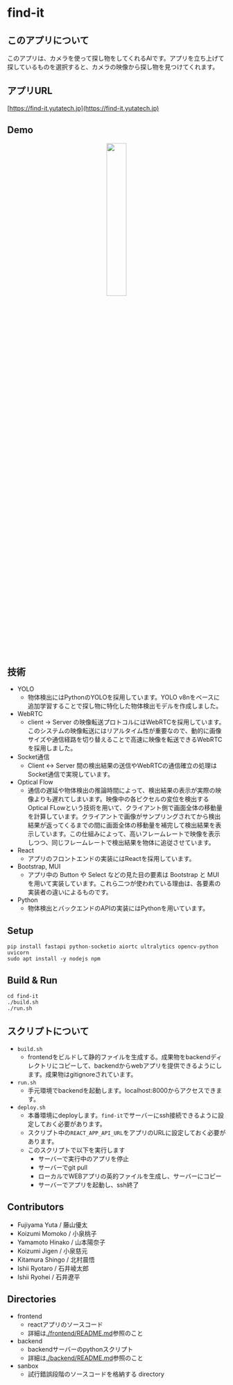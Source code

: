 # find-it

## このアプリについて
このアプリは、カメラを使って探し物をしてくれるAIです。アプリを立ち上げて探しているものを選択すると、カメラの映像から探し物を見つけてくれます。

## アプリURL
[https://find-it.yutatech.jp](https://find-it.yutatech.jp)

## Demo
<p align="center">
<img src="./doc/demo.gif" width="30%" />
</p>

## 技術
- YOLO
  - 物体検出にはPythonのYOLOを採用しています。YOLO v8nをベースに追加学習することで探し物に特化した物体検出モデルを作成しました。
- WebRTC
  - client -> Server の映像転送プロトコルにはWebRTCを採用しています。このシステムの映像転送にはリアルタイム性が重要なので、動的に画像サイズや通信経路を切り替えることで高速に映像を転送できるWebRTCを採用しました。
- Socket通信
  - Client <-> Server 間の検出結果の送信やWebRTCの通信確立の処理はSocket通信で実現しています。
- Optical Flow
  - 通信の遅延や物体検出の推論時間によって、検出結果の表示が実際の映像よりも遅れてしまいます。映像中の各ピクセルの変位を検出するOptical FLowという技術を用いて、クライアント側で画面全体の移動量を計算しています。クライアントで画像がサンプリングされてから検出結果が返ってくるまでの間に画面全体の移動量を補完して検出結果を表示しています。この仕組みによって、高いフレームレートで映像を表示しつつ、同じフレームレートで検出結果を物体に追従させています。
- React
  - アプリのフロントエンドの実装にはReactを採用しています。
- Bootstrap, MUI
  - アプリ中の Button や Select などの見た目の要素は Bootstrap と MUI を用いて実装しています。これら二つが使われている理由は、各要素の実装者の違いによるものです。
- Python
  - 物体検出とバックエンドのAPIの実装にはPythonを用いています。

## Setup
```shell
pip install fastapi python-socketio aiortc ultralytics opencv-python uvicorn
sudo apt install -y nodejs npm
```

## Build & Run
```shell
cd find-it
./build.sh
./run.sh
```

## スクリプトについて
- `build.sh`
  - frontendをビルドして静的ファイルを生成する。成果物をbackendディレクトリにコピーして、backendからwebアプリを提供できるようにします。成果物はgitignoreされています。
- `run.sh`
  - 手元環境でbackendを起動します。localhost:8000からアクセスできます。
- `deploy.sh`
  - 本番環境にdeployします。`find-it`でサーバーにssh接続できるように設定しておく必要があります。
  - スクリプト中の`REACT_APP_API_URL`をアプリのURLに設定しておく必要があります。
  - このスクリプトで以下を実行します
    - サーバーで実行中のアプリを停止
    - サーバーでgit pull
    - ローカルでWEBアプリの英的ファイルを生成し、サーバーにコピー
    - サーバーでアプリを起動し、ssh終了

## Contributors
- Fujiyama Yuta / 藤山優太
- Koizumi Momoko / 小泉桃子
- Yamamoto Hinako / 山本陽奈子
- Koizumi Jigen / 小泉慈元
- Kitamura Shingo / 北村晨悟
- Ishii Ryotaro / 石井崚太郎
- Ishii Ryohei / 石井遼平

## Directories
- frontend
  - reactアプリのソースコード
  - 詳細は[./frontend/README.md](./frontend/README.md)参照のこと
- backend
  - backendサーバーのpythonスクリプト
  - 詳細は[./backend/README.md](./backend/README.md)参照のこと
- sanbox
  - 試行錯誤段階のソースコードを格納する directory
